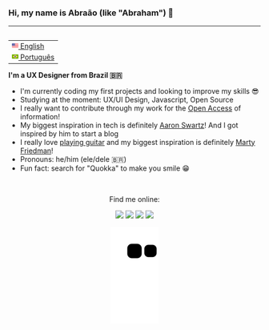 ### Hi, my name is Abraão (like "Abraham") 👋
---
<table align="right">
 <tr><td><a href="README.md"><img src="images/us-flag.png" height="13"> English</a></td></tr>
 <tr><td><a href="#"><img src="images/br-flag.png" height="13"> Português</a></td></tr>
</table>

**I'm a UX Designer from Brazil 🇧🇷**

- I'm currently coding my first projects and looking to improve my skills 😎
- Studying at the moment: UX/UI Design, Javascript, Open Source
- I really want to contribute through my work for the [Open Access](https://archive.org/details/GuerillaOpenAccessManifesto) of information!
- My biggest inspiration in tech is definitely [Aaron Swartz](http://www.aaronsw.com/weblog/rawnerve)! And I got inspired by him to start a blog
- I really love [playing guitar](https://www.instagram.com/braonis.guitarra) and my biggest inspiration is definitely [Marty Friedman](https://youtu.be/3HfQWx2_Dxc)!
- Pronouns: he/him (ele/dele 🇧🇷)
- Fun fact: search for "Quokka" to make you smile 😁

</br>

<!-- socials -->
  <div align="center">
  <p>Find me online:<p/>
    <a href="https://www.linkedin.com/in/abraao-silva-p" target="_blank"><img src="https://img.shields.io/badge/-LinkedIn-%230077B5?style=for-the-badge&logo=linkedin&logoColor=white" target="_blank"></a> 
    <a href="https://twitter.com/abraao_96" target="_blank"><img src="https://img.shields.io/badge/Twitter-1DA1F2?style=for-the-badge&logo=twitter&logoColor=white"></a>
    <a href="https://t.me/abraao_s" target="_blank"><img src="https://img.shields.io/badge/Telegram-2CA5E0?style=for-the-badge&logo=telegram&logoColor=white"  target="_blank"></a>
  <a href = "mailto:abraaojr1996@gmail.com"><img src="https://img.shields.io/badge/Gmail-D14836?style=for-the-badge&logo=gmail&logoColor=white" target="_blank"></a>
  
![Snake animation](https://github.com/abraao-s/abraao-s/blob/output/github-contribution-grid-snake.svg)
  </div>

##

<!-- status cards -->
<!-- <div align="center">
  <a href="https://github.com/abraao-s">
  
  <img height="180em" src="https://github-readme-stats.vercel.app/api?username=abraao-s&show_icons=true&theme=dracula&include_all_commits=true&count_private=true"/>
 
  <img height="180em" src="https://github-readme-stats.vercel.app/api/top-langs/?username=abraao-s&layout=compact&langs_count=7&theme=dracula"/>
</div> -->
